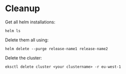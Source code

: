 # Cleanup

Get all helm installations:

```text
helm ls
```

Delete them all using:

```text
helm delete --purge release-name1 release-name2
```

Delete the cluster:

```text
eksctl delete cluster <your clustername> -r eu-west-1
```

